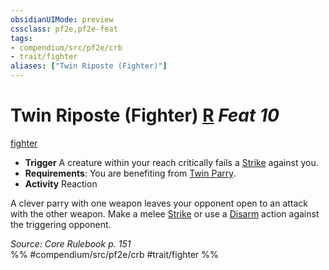 ```yaml
---
obsidianUIMode: preview
cssclass: pf2e,pf2e-feat
tags:
- compendium/src/pf2e/crb
- trait/fighter
aliases: ["Twin Riposte (Fighter)"]
---
```

# Twin Riposte (Fighter)  [R](chapter-9-playing-the-game.md#Actions "Reaction") *Feat 10*  
[fighter](Reference/Rules/Traits/fighter.md "Fighter Class Trait")  

- **Trigger** A creature within your reach critically fails a [Strike](strike.md) against you.
- **Requirements**: You are benefiting from [Twin Parry](twin-parry-fighter.md).
- **Activity** Reaction

A clever parry with one weapon leaves your opponent open to an attack with the other weapon. Make a melee [Strike](strike.md) or use a [Disarm](Reference/Rules/Actions/disarm.md) action against the triggering opponent.

*Source: Core Rulebook p. 151*  
%% #compendium/src/pf2e/crb #trait/fighter %%